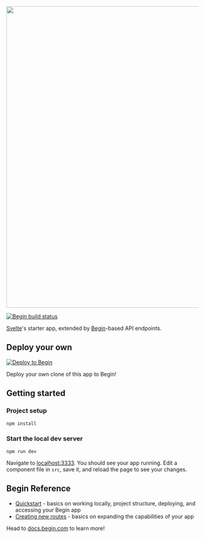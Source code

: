 <img src="https://static.begin.app/node-svelte/readme-banner.png" width="788">

[![Begin build status](https://buildstatus.begin.app/dream-26q/status.svg)](https://begin.com)

[Svelte](https://svelte.dev)'s starter app, extended by [Begin](https://begin.com)-based API endpoints.

## Deploy your own

[![Deploy to Begin](https://static.begin.com/deploy-to-begin.svg)](https://begin.com/apps/create?template=https://github.com/begin-examples/node-svelte)

Deploy your own clone of this app to Begin!

## Getting started

### Project setup

```
npm install
```

### Start the local dev server

```
npm run dev
```

Navigate to [localhost:3333](http://localhost:3333). You should see your app running. Edit a component file in `src`, save it, and reload the page to see your changes.

## Begin Reference

- [Quickstart](https://docs.begin.com/en/guides/quickstart/) - basics on working locally, project structure, deploying, and accessing your Begin app
- [Creating new routes](https://docs.begin.com/en/functions/creating-new-functions) - basics on expanding the capabilities of your app

Head to [docs.begin.com](https://docs.begin.com/) to learn more!
